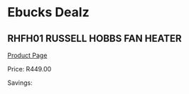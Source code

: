 
# Ebucks Dealz
## RHFH01 RUSSELL HOBBS FAN HEATER
[Product Page](https://www.ebucks.com/web/shop/productSelected.do?prodId=1155315742&catId=704982758)

Price: R449.00

Savings: 


	